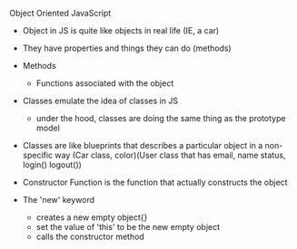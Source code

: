 Object Oriented JavaScript

- Object in JS is quite like objects in real life (IE, a car)
- They have properties and things they can do (methods)
- Methods
    - Functions associated with the object

- Classes emulate the idea of classes in JS
    - under the hood, classes are doing the same thing as the prototype model
- Classes are like blueprints that describes a particular object in a non-specific way (Car class, color)(User class that has email, name status, login() logout())
- Constructor Function is the function that actually constructs the object
- The 'new' keyword
    - creates a new empty object{}
    - set the value of 'this' to be the new empty object
    - calls the constructor method